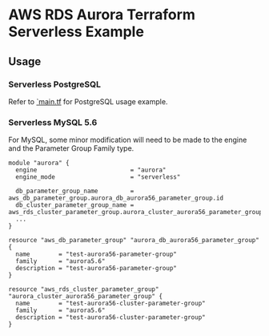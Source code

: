 # AWS RDS Aurora Terraform Serverless Example

## Usage
### Serverless PostgreSQL
Refer to [`main.tf](main.tf) for PostgreSQL usage example.

### Serverless MySQL 5.6
For MySQL, some minor modification will need to be made to the engine and the Parameter Group Family type.

```hcl
module "aurora" {
  engine                          = "aurora"
  engine_mode                     = "serverless"

  db_parameter_group_name         = aws_db_parameter_group.aurora_db_aurora56_parameter_group.id
  db_cluster_parameter_group_name = aws_rds_cluster_parameter_group.aurora_cluster_aurora56_parameter_group.id
  ...
}
```

```hcl
resource "aws_db_parameter_group" "aurora_db_aurora56_parameter_group" {
  name        = "test-aurora56-parameter-group"
  family      = "aurora5.6"
  description = "test-aurora56-parameter-group"
}

resource "aws_rds_cluster_parameter_group" "aurora_cluster_aurora56_parameter_group" {
  name        = "test-aurora56-cluster-parameter-group"
  family      = "aurora5.6"
  description = "test-aurora56-cluster-parameter-group"
}
```